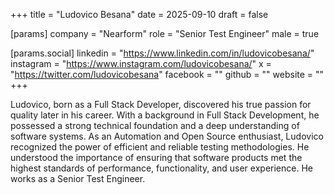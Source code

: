 +++
title = "Ludovico Besana"
date = 2025-09-10
draft = false

[params]
company = "Nearform"
role = "Senior Test Engineer"
male = true

[params.social]
linkedin = "https://www.linkedin.com/in/ludovicobesana/"
instagram = "https://www.instagram.com/ludovicobesana/"
x = "https://twitter.com/ludovicobesana"
facebook = ""
github = ""
website = ""
+++

Ludovico, born as a Full Stack Developer, discovered his true passion for quality later in his career. With a background in Full Stack Development, he possessed a strong technical foundation and a deep understanding of software systems.
As an Automation and Open Source enthusiast, Ludovico recognized the power of efficient and reliable testing methodologies. He understood the importance of ensuring that software products met the highest standards of performance, functionality, and user experience. He works as a Senior Test Engineer.
